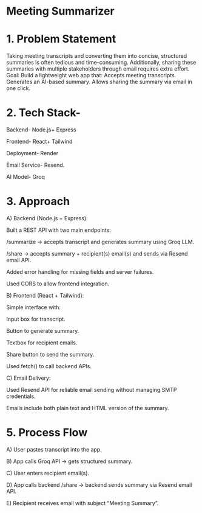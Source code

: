 # Meeting Summarizer

# 1. Problem Statement

Taking meeting transcripts and converting them into concise, structured summaries is often tedious and time-consuming. Additionally, sharing these summaries with multiple stakeholders through email requires extra effort.
Goal: Build a lightweight web app that:
Accepts meeting transcripts.
Generates an AI-based summary.
Allows sharing the summary via email in one click.

# 2. Tech Stack-

Backend- Node.js+ Express

Frontend- React+ Tailwind

Deployment- Render

Email Service- Resend.

AI Model- Groq

# 3. Approach
A)  Backend (Node.js + Express):

  Built a REST API with two main endpoints:
  
  /summarize → accepts transcript and generates summary using Groq LLM.  

  /share → accepts summary + recipient(s) email(s) and sends via Resend email API.    
  
  Added error handling for missing fields and server failures.    
  
Used CORS to allow frontend integration.    

B)  Frontend (React + Tailwind):

Simple interface with:

Input box for transcript.

Button to generate summary.

Textbox for recipient emails.

Share button to send the summary.

Used fetch() to call backend APIs.

C)  Email Delivery:

 Used Resend API for reliable email sending without managing SMTP credentials.

 Emails include both plain text and HTML version of the summary.

# 5. Process Flow



A)  User pastes transcript into the app.

B)  App calls Groq API → gets structured summary.

C)  User enters recipient email(s).

D)  App calls backend /share → backend sends summary via Resend email API.

E)  Recipient receives email with subject “Meeting Summary”.

